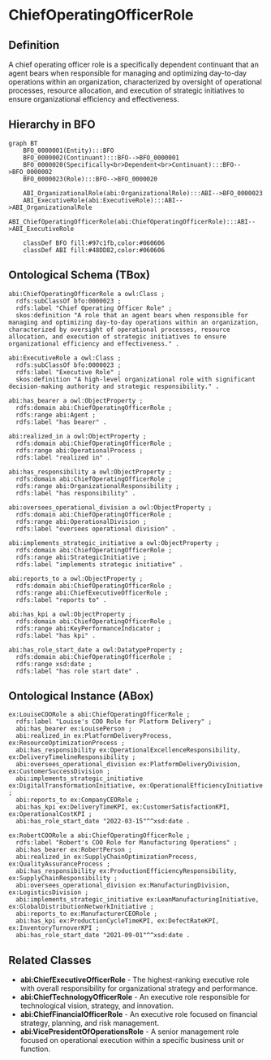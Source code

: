 # ChiefOperatingOfficerRole

## Definition
A chief operating officer role is a specifically dependent continuant that an agent bears when responsible for managing and optimizing day-to-day operations within an organization, characterized by oversight of operational processes, resource allocation, and execution of strategic initiatives to ensure organizational efficiency and effectiveness.

## Hierarchy in BFO
```mermaid
graph BT
    BFO_0000001(Entity):::BFO
    BFO_0000002(Continuant):::BFO-->BFO_0000001
    BFO_0000020(Specifically<br>Dependent<br>Continuant):::BFO-->BFO_0000002
    BFO_0000023(Role):::BFO-->BFO_0000020
    
    ABI_OrganizationalRole(abi:OrganizationalRole):::ABI-->BFO_0000023
    ABI_ExecutiveRole(abi:ExecutiveRole):::ABI-->ABI_OrganizationalRole
    ABI_ChiefOperatingOfficerRole(abi:ChiefOperatingOfficerRole):::ABI-->ABI_ExecutiveRole
    
    classDef BFO fill:#97c1fb,color:#060606
    classDef ABI fill:#48DD82,color:#060606
```

## Ontological Schema (TBox)
```turtle
abi:ChiefOperatingOfficerRole a owl:Class ;
  rdfs:subClassOf bfo:0000023 ;
  rdfs:label "Chief Operating Officer Role" ;
  skos:definition "A role that an agent bears when responsible for managing and optimizing day-to-day operations within an organization, characterized by oversight of operational processes, resource allocation, and execution of strategic initiatives to ensure organizational efficiency and effectiveness." .

abi:ExecutiveRole a owl:Class ;
  rdfs:subClassOf bfo:0000023 ;
  rdfs:label "Executive Role" ;
  skos:definition "A high-level organizational role with significant decision-making authority and strategic responsibility." .

abi:has_bearer a owl:ObjectProperty ;
  rdfs:domain abi:ChiefOperatingOfficerRole ;
  rdfs:range abi:Agent ;
  rdfs:label "has bearer" .

abi:realized_in a owl:ObjectProperty ;
  rdfs:domain abi:ChiefOperatingOfficerRole ;
  rdfs:range abi:OperationalProcess ;
  rdfs:label "realized in" .

abi:has_responsibility a owl:ObjectProperty ;
  rdfs:domain abi:ChiefOperatingOfficerRole ;
  rdfs:range abi:OrganizationalResponsibility ;
  rdfs:label "has responsibility" .

abi:oversees_operational_division a owl:ObjectProperty ;
  rdfs:domain abi:ChiefOperatingOfficerRole ;
  rdfs:range abi:OperationalDivision ;
  rdfs:label "oversees operational division" .

abi:implements_strategic_initiative a owl:ObjectProperty ;
  rdfs:domain abi:ChiefOperatingOfficerRole ;
  rdfs:range abi:StrategicInitiative ;
  rdfs:label "implements strategic initiative" .

abi:reports_to a owl:ObjectProperty ;
  rdfs:domain abi:ChiefOperatingOfficerRole ;
  rdfs:range abi:ChiefExecutiveOfficerRole ;
  rdfs:label "reports to" .

abi:has_kpi a owl:ObjectProperty ;
  rdfs:domain abi:ChiefOperatingOfficerRole ;
  rdfs:range abi:KeyPerformanceIndicator ;
  rdfs:label "has kpi" .

abi:has_role_start_date a owl:DatatypeProperty ;
  rdfs:domain abi:ChiefOperatingOfficerRole ;
  rdfs:range xsd:date ;
  rdfs:label "has role start date" .
```

## Ontological Instance (ABox)
```turtle
ex:LouiseCOORole a abi:ChiefOperatingOfficerRole ;
  rdfs:label "Louise's COO Role for Platform Delivery" ;
  abi:has_bearer ex:LouisePerson ;
  abi:realized_in ex:PlatformDeliveryProcess, ex:ResourceOptimizationProcess ;
  abi:has_responsibility ex:OperationalExcellenceResponsibility, ex:DeliveryTimelineResponsibility ;
  abi:oversees_operational_division ex:PlatformDeliveryDivision, ex:CustomerSuccessDivision ;
  abi:implements_strategic_initiative ex:DigitalTransformationInitiative, ex:OperationalEfficiencyInitiative ;
  abi:reports_to ex:CompanyCEORole ;
  abi:has_kpi ex:DeliveryTimeKPI, ex:CustomerSatisfactionKPI, ex:OperationalCostKPI ;
  abi:has_role_start_date "2022-03-15"^^xsd:date .

ex:RobertCOORole a abi:ChiefOperatingOfficerRole ;
  rdfs:label "Robert's COO Role for Manufacturing Operations" ;
  abi:has_bearer ex:RobertPerson ;
  abi:realized_in ex:SupplyChainOptimizationProcess, ex:QualityAssuranceProcess ;
  abi:has_responsibility ex:ProductionEfficiencyResponsibility, ex:SupplyChainResponsibility ;
  abi:oversees_operational_division ex:ManufacturingDivision, ex:LogisticsDivision ;
  abi:implements_strategic_initiative ex:LeanManufacturingInitiative, ex:GlobalDistributionNetworkInitiative ;
  abi:reports_to ex:ManufacturerCEORole ;
  abi:has_kpi ex:ProductionCycleTimeKPI, ex:DefectRateKPI, ex:InventoryTurnoverKPI ;
  abi:has_role_start_date "2021-09-01"^^xsd:date .
```

## Related Classes
- **abi:ChiefExecutiveOfficerRole** - The highest-ranking executive role with overall responsibility for organizational strategy and performance.
- **abi:ChiefTechnologyOfficerRole** - An executive role responsible for technological vision, strategy, and innovation.
- **abi:ChiefFinancialOfficerRole** - An executive role focused on financial strategy, planning, and risk management.
- **abi:VicePresidentOfOperationsRole** - A senior management role focused on operational execution within a specific business unit or function. 